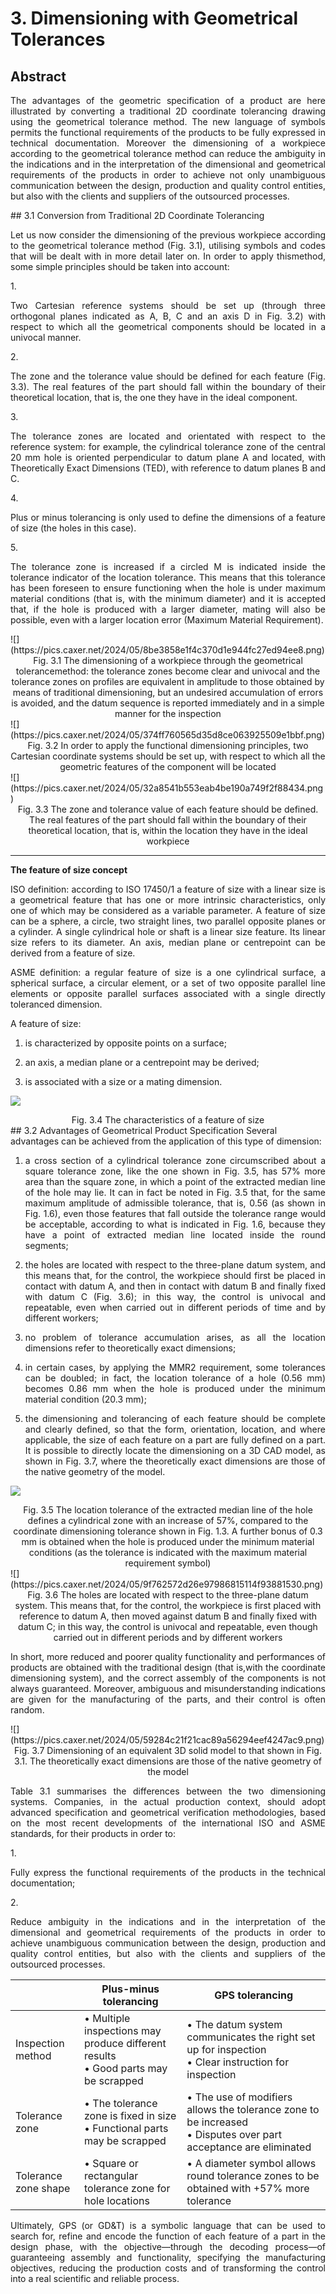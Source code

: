 # 3. Dimensioning with Geometrical Tolerances

## Abstract 
<p align="justify">The advantages of the geometric specification of a product are here illustrated by converting a traditional 2D coordinate tolerancing drawing using the geometrical tolerance method. The new language of symbols permits the functional requirements of the products to be fully expressed in technical documentation. Moreover the dimensioning of a workpiece according to the geometrical tolerance method can reduce the ambiguity in the indications and in the interpretation of the dimensional and geometrical requirements of the products in order to achieve not only unambiguous communication between the design, production and quality control entities, but also with the clients and suppliers of the outsourced processes.</p>
## 3.1 Conversion from Traditional 2D Coordinate Tolerancing
<p align="justify">Let us now consider the dimensioning of the previous workpiece according to the geometrical tolerance method (Fig. 3.1), utilising symbols and codes that will be dealt with in more detail later on.
In order to apply thismethod, some simple principles should be taken into account:</p>
1.  <p align="justify">Two Cartesian reference systems should be set up (through three orthogonal planes indicated as A, B, C and an axis D in Fig. 3.2) with respect to which all the geometrical components should be located in a univocal manner.</p>
2.  <p align="justify">The zone and the tolerance value should be defined for each feature (Fig. 3.3). The real features of the part should fall within the boundary of their theoretical location, that is, the one they have in the ideal component.</p>
3. <p align="justify">The tolerance zones are located and orientated with respect to the reference system: for example, the cylindrical tolerance zone of the central 20 mm hole is oriented perpendicular to datum plane A and located, with Theoretically Exact Dimensions (TED), with reference to datum planes B and C.</p>
4.  <p align="justify">Plus or minus tolerancing is only used to define the dimensions of a feature of size (the holes in this case).</p>
5. <p align="justify">The tolerance zone is increased if a circled M is indicated inside the tolerance indicator of the location tolerance. This means that this tolerance has been foreseen to ensure functioning when the hole is under maximum material conditions (that is, with the minimum diameter) and it is accepted that, if the hole is produced with a larger diameter, mating will also be possible, even with a larger location error (Maximum Material Requirement).</p>
![](https://pics.caxer.net/2024/05/8be3858e1f4c370d1e944fc27ed94ee8.png)
<center>Fig. 3.1 The dimensioning of a workpiece through the geometrical tolerancemethod: the tolerance zones become clear and univocal and the tolerance zones on profiles are equivalent in amplitude to those obtained by means of traditional dimensioning, but an undesired accumulation of errors is avoided, and the datum sequence is reported immediately and in a simple manner for the inspection</center>
![](https://pics.caxer.net/2024/05/374ff760565d35d8ce063925509e1bbf.png)
<center>Fig. 3.2 In order to apply the functional dimensioning principles, two Cartesian coordinate systems should be set up, with respect to which all the geometric features of the component will be located</center>
![](https://pics.caxer.net/2024/05/32a8541b553eab4be190a749f2f88434.png)
<center>Fig. 3.3 The zone and tolerance value of each feature should be defined. The real features of the part should fall within the boundary of their theoretical location, that is, within the location they have in the ideal workpiece</center>

---

**The feature of size concept**
<p align="justify">ISO definition: according to ISO 17450/1 a feature of size with a linear size is a geometrical feature that has one or more intrinsic characteristics, only one of which may be considered as a variable parameter. A feature of size can be a sphere, a circle, two straight lines, two parallel opposite planes or a cylinder. A single cylindrical hole or shaft is a linear size feature. Its linear size refers to its diameter. An axis, median plane or centrepoint can be derived from a feature of size.</p>
<p align="justify">ASME definition: a regular feature of size is a one cylindrical surface, a spherical surface, a circular element, or a set of two opposite parallel line elements or opposite parallel surfaces associated with a single directly toleranced dimension.</p>
A feature of size:

1. <p align="justify">is characterized by opposite points on a surface;</p>
2. <p align="justify">an axis, a median plane or a centrepoint may be derived;</p>
3. <p align="justify">is associated with a size or a mating dimension.</p>

![](https://pics.caxer.net/2024/05/9664b6bfafbb9c7517b096c509bac2f2.png)
<center>Fig. 3.4 The characteristics of a feature of size</center>
## 3.2 Advantages of Geometrical Product Specification
Several advantages can be achieved from the application of this type of dimension:

1. <p align="justify">a cross section of a cylindrical tolerance zone circumscribed about a square tolerance zone, like the one shown in Fig. 3.5, has 57% more area than the square zone, in which a point of the extracted median line of the hole may lie. It can in fact be noted in Fig. 3.5 that, for the same maximum amplitude of admissible tolerance, that is, 0.56 (as shown in Fig. 1.6), even those features that fall outside the tolerance range would be acceptable, according to what is indicated in Fig. 1.6, because they have a point of extracted median line located inside the round segments;</p>
2. <p align="justify">the holes are located with respect to the three-plane datum system, and this means that, for the control, the workpiece should first be placed in contact with datum A, and then in contact with datum B and finally fixed with datum C (Fig. 3.6); in this way, the control is univocal and repeatable, even when carried out in different periods of time and by different workers;</p>
3. <p align="justify">no problem of tolerance accumulation arises, as all the location dimensions refer to theoretically exact dimensions;</p>
4. <p align="justify">in certain cases, by applying the MMR2 requirement, some tolerances can be doubled; in fact, the location tolerance of a hole (0.56 mm) becomes 0.86 mm when the hole is produced under the minimum material condition (20.3 mm);</p>
5. <p align="justify">the dimensioning and tolerancing of each feature should be complete and clearly defined, so that the form, orientation, location, and where applicable, the size of each feature on a part are fully defined on a part. It is possible to directly locate the dimensioning on a 3D CAD model, as shown in Fig. 3.7, where the theoretically exact dimensions are those of the native geometry of the model.</p>
![](https://pics.caxer.net/2024/05/88315d165e76db8f11e9b03ec218c969.png)
<center>Fig. 3.5 The location tolerance of the extracted median line of the hole defines a cylindrical zone with an increase of 57%, compared to the coordinate dimensioning tolerance shown in Fig. 1.3. 
A further bonus of 0.3 mm is obtained when the hole is produced under the minimum material conditions (as the tolerance is indicated with the maximum material requirement symbol)</center>
![](https://pics.caxer.net/2024/05/9f762572d26e97986815114f93881530.png)
<center>Fig. 3.6 The holes are located with respect to the three-plane datum system. This means that, for the control, the workpiece is first placed with reference to datum A, then moved against datum B and finally fixed with datum C; in this way, the control is univocal and repeatable, even though carried out in different periods and by different workers</center>
<p align="justify">In short, more reduced and poorer quality functionality and performances of products are obtained with the traditional design (that is,with the coordinate dimensioning system), and the correct assembly of the components is not always guaranteed. Moreover, ambiguous and misunderstanding indications are given for the manufacturing of the parts, and their control is often random.</p>
![](https://pics.caxer.net/2024/05/59284c21f21cac89a56294eef4247ac9.png)
<center>Fig. 3.7 Dimensioning of an equivalent 3D solid model to that shown in Fig. 3.1. The theoretically exact dimensions are those of the native geometry of the model</center>
<p align="justify">Table 3.1 summarises the differences between the two dimensioning systems. Companies, in the actual production context, should adopt advanced specification and geometrical verification methodologies, based on the most recent developments of the international ISO and ASME standards, for their products in order to:</p>
1.  <p align="justify">Fully express the functional requirements of the products in the technical documentation;</p>
2. <p align="justify"> Reduce ambiguity in the indications and in the interpretation of the dimensional and geometrical requirements of the products in order to achieve unambiguous communication between the design, production and quality control entities, but also with the clients and suppliers of the outsourced processes.</p>

|                      | Plus-minus tolerancing                                                               | GPS tolerancing                                                                                                    |
| -------------------- | ------------------------------------------------------------------------------------ | ------------------------------------------------------------------------------------------------------------------ |
| Inspection method    | • Multiple inspections may produce different results<br>• Good parts may be scrapped | • The datum system communicates the right set up for inspection<br>• Clear instruction for inspection              |
| Tolerance zone       | • The tolerance zone is fixed in size<br>• Functional parts may be scrapped          | • The use of modifiers allows the tolerance zone to be increased<br>• Disputes over part acceptance are eliminated |
| Tolerance zone shape | • Square or rectangular tolerance zone for hole locations                            | • A diameter symbol allows round tolerance zones to be obtained with +57% more tolerance                           |
<p align="justify">Ultimately, GPS (or GD&T) is a symbolic language that can be used to search for, refine and encode the function of each feature of a part in the design phase, with the objective—through the decoding process—of guaranteeing assembly and functionality, specifying the manufacturing objectives, reducing the production costs and of transforming the control into a real scientific and reliable process.</p>
